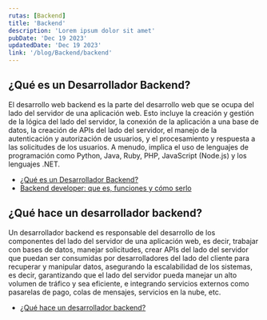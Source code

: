 ```yaml
---
rutas: [Backend]
title: 'Backend'
description: 'Lorem ipsum dolor sit amet'
pubDate: 'Dec 19 2023'
updatedDate: 'Dec 19 2023'
link: '/blog/Backend/backend'
---
```


## ¿Qué es un Desarrollador Backend?

El desarrollo web backend es la parte del desarrollo web que se ocupa del lado del servidor de una aplicación web. Esto incluye la creación y gestión de la lógica del lado del servidor, la conexión de la aplicación a una base de datos, la creación de APIs del lado del servidor, el manejo de la autenticación y autorización de usuarios, y el procesamiento y respuesta a las solicitudes de los usuarios. A menudo, implica el uso de lenguajes de programación como Python, Java, Ruby, PHP, JavaScript (Node.js) y los lenguajes .NET.

* [¿Qué es un Desarrollador Backend?](https://hireline.io/mx/enciclopedia-de-perfiles-de-tecnologia/desarrollador-backend#:~:text=¿Qué%20es%20un%20Desarrollador%20Backend,herramientas%20específicas%20para%20su%20área.)
* [Backend developer: que es, funciones y cómo serlo](https://unirfp.unir.net/revista/ingenieria-y-tecnologia/backend-developer/)

## ¿Qué hace un desarrollador backend?
Un desarrollador backend es responsable del desarrollo de los componentes del lado del servidor de una aplicación web, es decir, trabajar con bases de datos, manejar solicitudes, crear APIs del lado del servidor que puedan ser consumidas por desarrolladores del lado del cliente para recuperar y manipular datos, asegurando la escalabilidad de los sistemas, es decir, garantizando que el lado del servidor pueda manejar un alto volumen de tráfico y sea eficiente, e integrando servicios externos como pasarelas de pago, colas de mensajes, servicios en la nube, etc.

* [¿Qué hace un desarrollador backend?](https://www.coderhouse.com.mx/blog/desarrollador-backend-perfil-sueldo-estudiar)